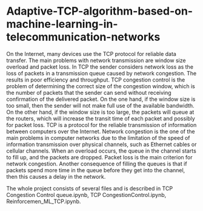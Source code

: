 # Adaptive-TCP-algorithm-based-on-machine-learning-in-telecommunication-networks
On the Internet, many devices use the TCP protocol for reliable data transfer. The main problems with network transmission are window size overload and packet loss. In TCP the sender considers network loss as the loss of packets in a transmission queue caused by network congestion. The results in poor efficiency and throughput. TCP congestion control is the problem of determining the correct size of the congestion window, which is the number of packets that the sender can send without receiving confirmation of the delivered packet. On the one hand, if the window size is too small, then the sender will not make full use of the available bandwidth. On the other hand, if the window size is too large, the packets will queue at the routers, which will increase the transit time of each packet and possibly for packet loss.
TCP is a protocol for the reliable transmission of information between computers over the Internet.
Network congestion is the one of the main problems in computer networks due to the limitation of the speed of information transmission over physical channels, such as Ethernet cables or cellular channels.
When an overload occurs, the queue in the channel starts to fill up, and the packets are dropped.
Packet loss is the main criterion for network congestion.
Another consequence of filling the queues is that if packets spend more time in the queue before they get into the channel, then this causes a delay in the network.

The whole project consists of several files and is described in TCP Congestion Control queue.ipynb, TCP CongestionControl.ipynb, Reinforcemen_ML_TCP.ipynb.
